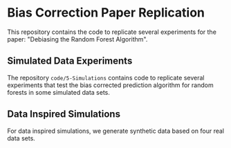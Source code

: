 # Bias Correction Paper Replication

This repository contains the code to replicate several experiments for the paper:
"Debiasing the Random Forest Algorithm".


## Simulated Data Experiments

The repository `code/5-Simulations` contains code to replicate several experiments 
that test the bias corrected prediction algorithm for random forests in 
some simulated data sets.


## Data Inspired Simulations

For data inspired simulations, we generate synthetic data based on four real data sets.
